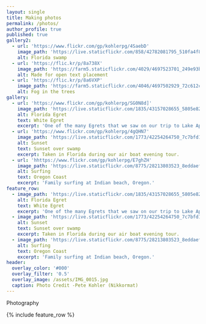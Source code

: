 ```yaml
---
layout: single
title: Making photos
permalink: /photos/
author_profile: true
published: true
gallery2:
  - url: 'https://www.flickr.com/gp/kohlerpg/4SaebD'
    image_path: 'https://live.staticflickr.com/858/42782081795_510fa4f868_b.jpg'
    alt: Florida swamp
  - url: 'https://flic.kr/p/8a738X'
    image_path: 'https://farm5.staticflickr.com/4029/4697523701_249e93ba23_q.jpg'
    alt: Made for open text placement
  - url: 'https://flic.kr/p/8a6VXP'
    image_path: 'https://farm5.staticflickr.com/4046/4697502929_72c612c636_q.jpg'
    alt: Fog in the trees
gallery:
  - url: 'https://www.flickr.com/gp/kohlerpg/SG0N8d]'
    image_path: 'https://live.staticflickr.com/1835/43157028655_5805e82858_q.jpg'
    alt: Florida Egret
    text: White Egret
    excerpt: 'One of the many Egrets that we saw on our trip to Lake Apopka, Florida.'
  - url: 'https://www.flickr.com/gp/kohlerpg/4gQHN7'
    image_path: 'https://live.staticflickr.com/1773/42254264750_7c7bfd1855_q.jpg'
    alt: Sunset
    text: Sunset over swamp
    excerpt: Taken in Florida during our air boat evening tour.
  - url: 'hhttps://www.flickr.com/gp/kohlerpg/E7ghZH'
    image_path: 'https://live.staticflickr.com/8775/28213803523_8eddaeff97_q.jpg'
    alt: Surfing
    text: Oregon Coast
    excerpt: 'Family surfing at Indian beach, Oregon.'
feature_row:
  - image_path: 'https://live.staticflickr.com/1835/43157028655_5805e82858_q.jpg'
    alt: Florida Egret
    text: White Egret
    excerpt: 'One of the many Egrets that we saw on our trip to Lake Apopka, Florida.'
  - image_path: 'https://live.staticflickr.com/1773/42254264750_7c7bfd1855_q.jpg'
    alt: Sunset
    text: Sunset over swamp
    excerpt: Taken in Florida during our air boat evening tour.
  - image_path: 'https://live.staticflickr.com/8775/28213803523_8eddaeff97_q.jpg'
    alt: Surfing
    text: Oregon Coast
    excerpt: 'Family surfing at Indian beach, Oregon.'
header:
  overlay_color: '#000'
  overlay_filter: '0.5'
  overlay_image: /assets/IMG_0015.jpg
  caption: Photo Credit -Pete Kohler (Nikkormat)
---
```

Photography

{% include feature_row %}
